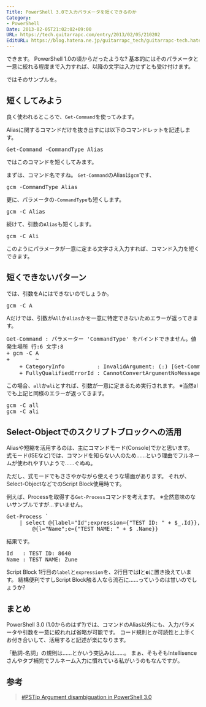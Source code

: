 ```yaml
---
Title: PowerShell 3.0で入力パラメータを短くできるのか
Category:
- PowerShell
Date: 2013-02-05T21:02:02+09:00
URL: https://tech.guitarrapc.com/entry/2013/02/05/210202
EditURL: https://blog.hatena.ne.jp/guitarrapc_tech/guitarrapc-tech.hatenablog.com/atom/entry/11696248318757675432
---
```


できます。
PowerShell 1.0の頃からだったような?
基本的にはそのパラメータと一意に絞れる程度まで入力すれば、以降の文字は入力せずとも受け付けます。

ではそのサンプルを。



<h2>短くしてみよう</h2>

良く使われるところで、<code>Get-Command</code>を使ってみます。

Aliasに関するコマンドだけを抜き出すには以下のコマンドレットを記述します。
<pre class="brush: powershell">
Get-Command -CommandType Alias
</pre>

ではこのコマンドを短くしてみます。

まずは、コマンド名ですね。
<code>Get-Command</code>のAliasは<code>gcm</code>です、
<pre class="brush: powershell">
gcm -CommandType Alias
</pre>

更に、パラメータの<code>-CommandType</code>も短くします。
<pre class="brush: powershell">
gcm -C Alias
</pre>

続けて、引数の<code>Alias</code>も短くします。
<pre class="brush: powershell">
gcm -C Ali
</pre>

このようにパラメータが一意に定まる文字さえ入力すれば、コマンド入力を短くできます。

<h2>短くできないパターン</h2>

では、引数をAにはできないのでしょうか。
<pre class="brush: powershell">
gcm -C A
</pre>

Aだけでは、引数が<code>All</code>か<code>Alias</code>かを一意に特定できないためエラーが返ってきます。
<pre class="brush: powershell">
Get-Command : パラメーター 'CommandType' をバインドできません。値 &quot;A&quot; を型 &quot;System.Management.Automation.CommandTypes&quot; に変換できません。エラー: &quot;次の列挙子名を区別できないため、識別子名 A を処理できません: Alias, Application, All。より詳細な識別子名で試してください。&quot;
発生場所 行:6 文字:8
+ gcm -C A
+        ~
    + CategoryInfo          : InvalidArgument: (:) [Get-Command]、ParameterBindingException
    + FullyQualifiedErrorId : CannotConvertArgumentNoMessage,Microsoft.PowerShell.Commands.GetCommandCommand
</pre>

この場合、<code>all</code>か<code>ali</code>とすれば、引数が一意に定まるため実行されます。
※当然alでも上記と同様のエラーが返ってきます。
<pre class="brush: powershell">
gcm -C all
gcm -C ali
</pre>

<h2>Select-Objectでのスクリプトブロックへの活用</h2>
Aliasや短縮を活用するのは、主にコマンドモード(Console)でかと思います。
式モード(ISEなど)では、コマンドを知らない人のため……という理由でフルネームが使われやすいようで……ぐぬぬ。

ただし、式モードでもささやかながら使えそうな場面があります。
それが、Select-ObjectなどでのScript Block使用時です。

例えば、Processを取得する<code>Get-Process</code>コマンドを考えます。
※全然意味のないサンプルですが…すいません。
<pre class="brush: powershell">
Get-Process `
    | select @{label=&quot;Id&quot;;expression={&quot;TEST ID: &quot; + $_.Id}},
        @{l=&quot;Name&quot;;e={&quot;TEST NAME: &quot; + $_.Name}}
</pre>

結果です。
<pre class="brush: powershell">
Id   : TEST ID: 8640
Name : TEST NAME: Zune
</pre>

Script Block 1行目の<code>label</code>と<code>expression</code>を、2行目では<strong>l</strong>と<strong>e</strong>に置き換えています。
結構便利ですしScript Block触る人なら流石に……っていうのは甘いのでしょうか?

<h2>まとめ</h2>
PowerShell 3.0 (1.0からのはず?)では、コマンドのAlias以外にも、入力パラメータや引数を一意に絞れれば省略が可能です。
コード規則とか可読性と上手くお付き合いして、活用すると記述が楽になります。

「動詞-名詞」の規則は……とかいう突込みは……。
まぁ、そもそもIntellisenceさんやタブ補完でフルネーム入力に慣れている私がいうのもなんですが。

<h2>参考</h2>
<blockquote><a href="http://www.powershellmagazine.com/2013/02/05/pstip-argument-disambiguation-in-powershell-3-0/?utm_source=feedburner&amp;utm_medium=feed&amp;utm_campaign=Feed%3A+PowershellMagazine+%28PowerShell+Magazine%29" target="_blank">#PSTip Argument disambiguation in PowerShell 3.0</a></blockquote>
